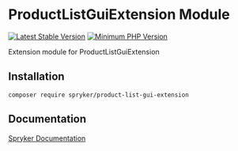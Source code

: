 # ProductListGuiExtension Module
[![Latest Stable Version](https://poser.pugx.org/spryker/product-list-gui-extension/v/stable.svg)](https://packagist.org/packages/spryker/product-list-gui-extension)
[![Minimum PHP Version](https://img.shields.io/badge/php-%3E%3D%208.0-8892BF.svg)](https://php.net/)

Extension module for ProductListGuiExtension

## Installation

```
composer require spryker/product-list-gui-extension
```

## Documentation

[Spryker Documentation](https://docs.spryker.com)
